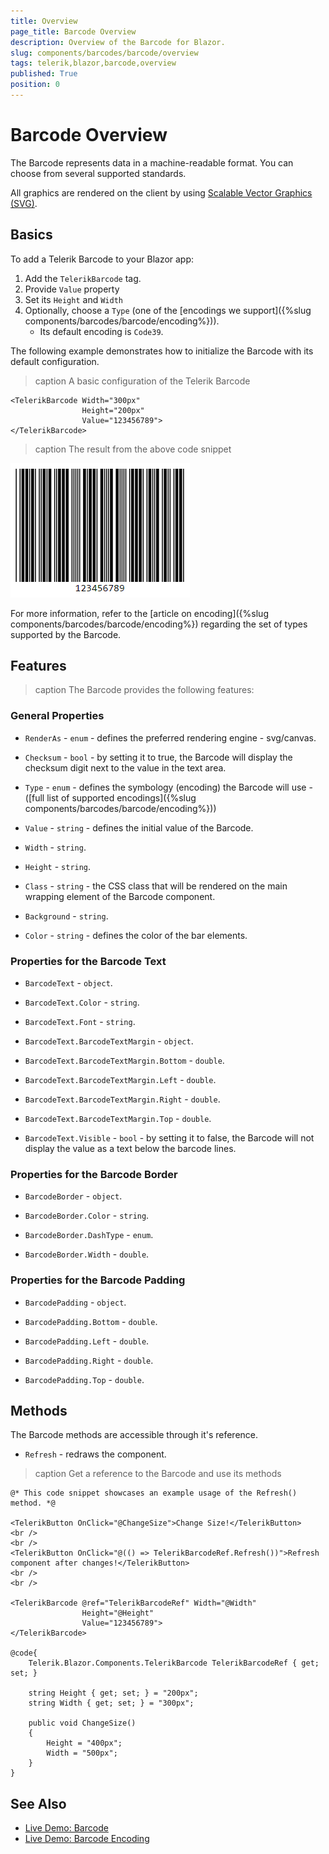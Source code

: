```yaml
---
title: Overview
page_title: Barcode Overview
description: Overview of the Barcode for Blazor.
slug: components/barcodes/barcode/overview
tags: telerik,blazor,barcode,overview
published: True
position: 0
---
```


# Barcode Overview

The Barcode represents data in a machine-readable format. You can choose from several supported standards.

All graphics are rendered on the client by using [Scalable Vector Graphics (SVG)](https://www.w3.org/Graphics/SVG/).

## Basics

To add a Telerik Barcode to your Blazor app:

1. Add the `TelerikBarcode` tag.
1. Provide `Value` property
1. Set its `Height` and `Width`
1. Optionally, choose a `Type` (one of the [encodings we support]({%slug  components/barcodes/barcode/encoding%})).
    * Its default encoding is `Code39`.

The following example demonstrates how to initialize the Barcode with its default configuration.

>caption A basic configuration of the Telerik Barcode

````CSHTML
<TelerikBarcode Width="300px"
                Height="200px"
                Value="123456789">
</TelerikBarcode>
````

>caption The result from the above code snippet

![](images/barcode-basic-configuration.png)

For more information, refer to the [article on encoding]({%slug  components/barcodes/barcode/encoding%}) regarding the set of types supported by the Barcode.

## Features

>caption The Barcode provides the following features:

### General Properties

* `RenderAs` - `enum` - defines the preferred rendering engine - svg/canvas.

* `Checksum` - `bool` - by setting it to true, the Barcode will display the checksum digit next to the value in the text area.

* `Type` - `enum` - defines the symbology (encoding) the Barcode will use - ([full list of supported encodings]({%slug  components/barcodes/barcode/encoding%}))

* `Value` - `string` - defines the initial value of the Barcode.

* `Width` - `string`.

* `Height` - `string`.

* `Class` - `string` - the CSS class that will be rendered on the main wrapping element of the Barcode component.

* `Background` - `string`.

* `Color` - `string` - defines the color of the bar elements.

### Properties for the Barcode Text

* `BarcodeText` - `object`.

* `BarcodeText.Color` - `string`.

* `BarcodeText.Font` - `string`.

* `BarcodeText.BarcodeTextMargin` - `object`.

* `BarcodeText.BarcodeTextMargin.Bottom` - `double`.

* `BarcodeText.BarcodeTextMargin.Left` - `double`.

* `BarcodeText.BarcodeTextMargin.Right` - `double`.

* `BarcodeText.BarcodeTextMargin.Top` - `double`.

* `BarcodeText.Visible` - `bool` - by setting it to false, the Barcode will not display the value as a text below the barcode lines.

### Properties for the Barcode Border

* `BarcodeBorder` - `object`.

* `BarcodeBorder.Color` - `string`.

* `BarcodeBorder.DashType` - `enum`.

* `BarcodeBorder.Width` - `double`.

### Properties for the Barcode Padding

* `BarcodePadding` - `object`.

* `BarcodePadding.Bottom` - `double`.

* `BarcodePadding.Left` - `double`.

* `BarcodePadding.Right` - `double`.

* `BarcodePadding.Top` - `double`.

## Methods

The Barcode methods are accessible through it's reference.

* `Refresh` - redraws the component.

>caption Get a reference to the Barcode and use its methods

````CSHTML
@* This code snippet showcases an example usage of the Refresh() method. *@

<TelerikButton OnClick="@ChangeSize">Change Size!</TelerikButton>
<br />
<br />
<TelerikButton OnClick="@(() => TelerikBarcodeRef.Refresh())">Refresh component after changes!</TelerikButton>
<br />
<br />

<TelerikBarcode @ref="TelerikBarcodeRef" Width="@Width"
                Height="@Height"
                Value="123456789">
</TelerikBarcode>

@code{
    Telerik.Blazor.Components.TelerikBarcode TelerikBarcodeRef { get; set; }

    string Height { get; set; } = "200px";
    string Width { get; set; } = "300px";

    public void ChangeSize()
    {
        Height = "400px";
        Width = "500px";
    }
}
````

## See Also

  * [Live Demo: Barcode](https://demos.telerik.com/blazor-ui/barcode/overview)
  * [Live Demo: Barcode Encoding](https://demos.telerik.com/blazor-ui/barcode/encodings)